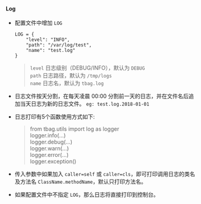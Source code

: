 #### Log

* 配置文件中增加 `LOG`
    ```text
	LOG = {
		"level": "INFO",
		"path": "/var/log/test",
		"name": "test.log"
	}
    ```
    > `level` 日志级别（DEBUG/INFO），默认为 `DEBUG`  
      `path` 日志路径，默认为 `/tmp/logs`  
      `name` 日志名，默认为 `tbag.log`
        
* 日志文件按天分割，在每天凌晨 00:00 分割前一天的日志，并在文件名后追加当天日志为新的日志文件。 `eg: test.log.2018-01-01`    

* 日志打印有5个函数使用方式如下:
	> from tbag.utils import log as logger  
	  logger.info(...)  
	  logger.debug(...)  
	  logger.warn(...)  
	  logger.error(...)  
	  logger.exception()  

* 传入参数中如果加入 `caller=self` 或 `caller=cls`，即可打印调用日志的类名及方法名 `ClassName.methodName`，默认只打印方法名。

* 如果配置文件中不指定 `LOG`，那么日志将直接打印到控制台。
